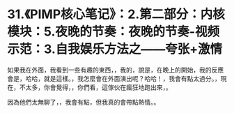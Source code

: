 # 31.《PIMP核心笔记》：2.第二部分：内核模块：5.夜晚的节奏：夜晚的节奏-视频示范：3.自我娱乐方法之——夸张+激情

如果我在外面，我看到一些有趣的東西，，我的，說是，在晚上的開始，我的反應會是，哈哈，就是這樣。，我怎麼會在外面演出呢？哈哈！，我會有點太過分。，現在，不太多，你會覺得，，你們看，這傢伙在瘋狂地跑出來，。

因為他們太無聊了，，我會有點，但我真的會帶點熱情。。